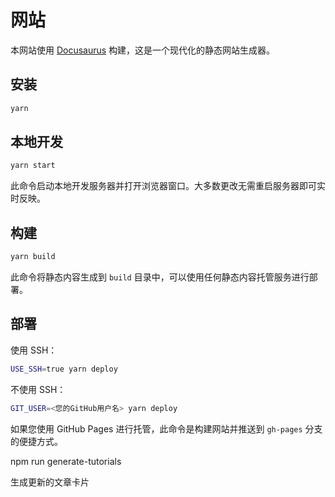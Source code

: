 # 网站

本网站使用 [Docusaurus](https://docusaurus.io/) 构建，这是一个现代化的静态网站生成器。

## 安装

```bash
yarn
```

## 本地开发

```bash
yarn start
```

此命令启动本地开发服务器并打开浏览器窗口。大多数更改无需重启服务器即可实时反映。

## 构建

```bash
yarn build
```

此命令将静态内容生成到 `build` 目录中，可以使用任何静态内容托管服务进行部署。

## 部署

使用 SSH：

```bash
USE_SSH=true yarn deploy
```

不使用 SSH：

```bash
GIT_USER=<您的GitHub用户名> yarn deploy
```

如果您使用 GitHub Pages 进行托管，此命令是构建网站并推送到 `gh-pages` 分支的便捷方式。


 npm run generate-tutorials

 生成更新的文章卡片